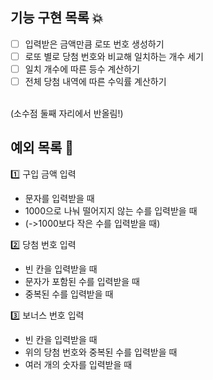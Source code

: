 ## 기능 구현 목록 💥
- [ ] 입력받은 금액만큼 로또 번호 생성하기
- [ ] 로또 별로 당첨 번호와 비교해 일치하는 개수 세기
- [ ] 일치 개수에 따른 등수 계산하기
- [ ] 전체 당첨 내역에 따른 수익률 계산하기
<br>
  (소수점 둘째 자리에서 반올림!)

## 예외 목록 💢
1️⃣ 구입 금액 입력
<br>
- 문자를 입력받을 때
- 1000으로 나눠 떨어지지 않는 수를 입력받을 때
- (->1000보다 작은 수를 입력받을 때)

2️⃣ 당첨 번호 입력
<br>
- 빈 칸을 입력받을 때
- 문자가 포함된 수를 입력받을 때
- 중복된 수를 입력받을 때

3️⃣ 보너스 번호 입력
<br>
- 빈 칸을 입력받을 때
- 위의 당첨 번호와 중복된 수를 입력받을 때
- 여러 개의 숫자를 입력받을 때

